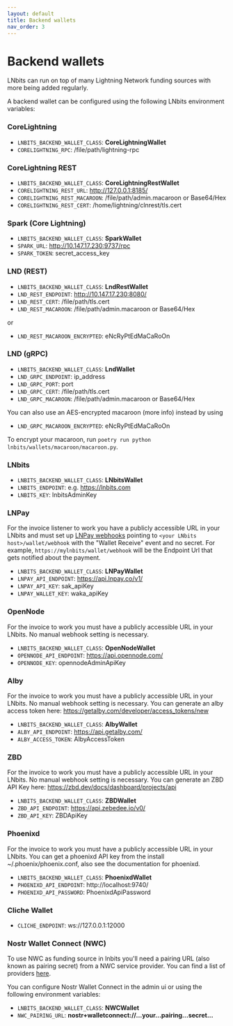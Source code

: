 ```yaml
---
layout: default
title: Backend wallets
nav_order: 3
---
```


# Backend wallets

LNbits can run on top of many Lightning Network funding sources with more being added regularly.

A backend wallet can be configured using the following LNbits environment variables:

### CoreLightning

- `LNBITS_BACKEND_WALLET_CLASS`: **CoreLightningWallet**
- `CORELIGHTNING_RPC`: /file/path/lightning-rpc

### CoreLightning REST

- `LNBITS_BACKEND_WALLET_CLASS`: **CoreLightningRestWallet**
- `CORELIGHTNING_REST_URL`: http://127.0.0.1:8185/
- `CORELIGHTNING_REST_MACAROON`: /file/path/admin.macaroon or Base64/Hex
- `CORELIGHTNING_REST_CERT`: /home/lightning/clnrest/tls.cert

### Spark (Core Lightning)

- `LNBITS_BACKEND_WALLET_CLASS`: **SparkWallet**
- `SPARK_URL`: http://10.147.17.230:9737/rpc
- `SPARK_TOKEN`: secret_access_key

### LND (REST)

- `LNBITS_BACKEND_WALLET_CLASS`: **LndRestWallet**
- `LND_REST_ENDPOINT`: http://10.147.17.230:8080/
- `LND_REST_CERT`: /file/path/tls.cert
- `LND_REST_MACAROON`: /file/path/admin.macaroon or Base64/Hex

or

- `LND_REST_MACAROON_ENCRYPTED`: eNcRyPtEdMaCaRoOn

### LND (gRPC)

- `LNBITS_BACKEND_WALLET_CLASS`: **LndWallet**
- `LND_GRPC_ENDPOINT`: ip_address
- `LND_GRPC_PORT`: port
- `LND_GRPC_CERT`: /file/path/tls.cert
- `LND_GRPC_MACAROON`: /file/path/admin.macaroon or Base64/Hex

You can also use an AES-encrypted macaroon (more info) instead by using

- `LND_GRPC_MACAROON_ENCRYPTED`: eNcRyPtEdMaCaRoOn

To encrypt your macaroon, run `poetry run python lnbits/wallets/macaroon/macaroon.py`.

### LNbits

- `LNBITS_BACKEND_WALLET_CLASS`: **LNbitsWallet**
- `LNBITS_ENDPOINT`: e.g. https://lnbits.com
- `LNBITS_KEY`: lnbitsAdminKey

### LNPay

For the invoice listener to work you have a publicly accessible URL in your LNbits and must set up [LNPay webhooks](https://dashboard.lnpay.co/webhook/) pointing to `<your LNbits host>/wallet/webhook` with the "Wallet Receive" event and no secret. For example, `https://mylnbits/wallet/webhook` will be the Endpoint Url that gets notified about the payment.

- `LNBITS_BACKEND_WALLET_CLASS`: **LNPayWallet**
- `LNPAY_API_ENDPOINT`: https://api.lnpay.co/v1/
- `LNPAY_API_KEY`: sak_apiKey
- `LNPAY_WALLET_KEY`: waka_apiKey

### OpenNode

For the invoice to work you must have a publicly accessible URL in your LNbits. No manual webhook setting is necessary.

- `LNBITS_BACKEND_WALLET_CLASS`: **OpenNodeWallet**
- `OPENNODE_API_ENDPOINT`: https://api.opennode.com/
- `OPENNODE_KEY`: opennodeAdminApiKey

### Alby

For the invoice to work you must have a publicly accessible URL in your LNbits. No manual webhook setting is necessary. You can generate an alby access token here: https://getalby.com/developer/access_tokens/new

- `LNBITS_BACKEND_WALLET_CLASS`: **AlbyWallet**
- `ALBY_API_ENDPOINT`: https://api.getalby.com/
- `ALBY_ACCESS_TOKEN`: AlbyAccessToken

### ZBD

For the invoice to work you must have a publicly accessible URL in your LNbits. No manual webhook setting is necessary. You can generate an ZBD API Key here: https://zbd.dev/docs/dashboard/projects/api

- `LNBITS_BACKEND_WALLET_CLASS`: **ZBDWallet**
- `ZBD_API_ENDPOINT`: https://api.zebedee.io/v0/
- `ZBD_API_KEY`: ZBDApiKey

### Phoenixd

For the invoice to work you must have a publicly accessible URL in your LNbits. You can get a phoenixd API key from the install
~/.phoenix/phoenix.conf, also see the documentation for phoenixd.

- `LNBITS_BACKEND_WALLET_CLASS`: **PhoenixdWallet**
- `PHOENIXD_API_ENDPOINT`: http://localhost:9740/
- `PHOENIXD_API_PASSWORD`: PhoenixdApiPassword

### Cliche Wallet

- `CLICHE_ENDPOINT`: ws://127.0.0.1:12000


### Nostr Wallet Connect (NWC)

To use NWC as funding source in lnbits you'll need a pairing URL (also known as pairing secret) from a NWC service provider. You can find a list of providers [here](https://github.com/getAlby/awesome-nwc?tab=readme-ov-file#nwc-wallets).


You can configure Nostr Wallet Connect in the admin ui or using the following environment variables:

- `LNBITS_BACKEND_WALLET_CLASS`: **NWCWallet**
- `NWC_PAIRING_URL`: **nostr+walletconnect://...your...pairing...secret...**



